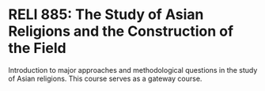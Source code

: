# RELI 885: The Study of Asian Religions and the Construction of the Field

Introduction to major approaches and methodological questions in the study of Asian religions. This course serves as a gateway course.